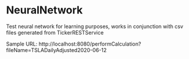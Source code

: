 # NeuralNetwork
Test neural network for learning purposes, works in conjunction with csv files generated from TickerRESTService


Sample URL: http://localhost:8080/performCalculation?fileName=TSLADailyAdjusted2020-06-12
